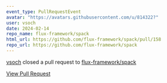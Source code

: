 ```yaml
---
event_type: PullRequestEvent
avatar: "https://avatars.githubusercontent.com/u/814322?"
user: vsoch
date: 2024-02-14
repo_name: flux-framework/spack
html_url: https://github.com/flux-framework/spack/pull/158
repo_url: https://github.com/flux-framework/spack
---
```


<a href='https://github.com/vsoch' target='_blank'>vsoch</a> closed a pull request to <a href='https://github.com/flux-framework/spack' target='_blank'>flux-framework/spack</a>

<a href='https://github.com/flux-framework/spack/pull/158' target='_blank'>View Pull Request</a>